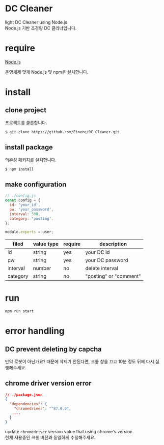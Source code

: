 # DC Cleaner

light DC Cleaner using Node.js  
Node.js 기반 초경량 DC 클리너입니다.

# require

[Node.js](https://nodejs.org/ko/download/)

운영체제 맞게 Node.js 및 npm을 설치합니다.

# install

## clone project  

프로젝트를 클론합니다.

```bash
$ git clone https://github.com/Einere/DC_Cleaner.git
```

##  install package

의존성 패키지를 설치합니다. 

```bash
$ npm install
```

##  make configuration

```javascript
// ./config.js
const config = {
  id: 'your_id',
  pw: 'your_password',
  interval: 500,
  category: 'posting',
};

module.exports = user;
```

| filed    	| value type 	| require 	| description            	|
|----------	|------------	|---------	|------------------------	|
| id       	| string     	| yes     	| your DC id             	|
| pw       	| string     	| yes     	| your DC password       	|
| interval 	| number     	| no      	| delete interval        	|
| category 	| string     	| no      	| "posting" or "comment" 	|



# run

```bash
npm run start
```

# error handling

## DC prevent deleting by capcha

만약 로봇이 아닌가요? 때문에 삭제가 안된다면, 크롬 창을 끄고 10분 정도 뒤에 다시 실행헤주세요.

## chrome driver version error

```json
// ./package.json
{
  "dependencies": {
    "chromedriver": "^87.0.0", 
    ...  
  }
}
```

update `chromedriver` version value that using chrome's version.  
현재 사용중인 크롬 버전과 동일하게 수정해주세요.
